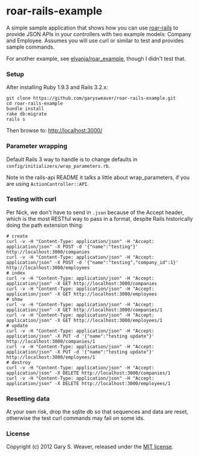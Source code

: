 roar-rails-example
=====

A simple sample application that shows how you can use [roar-rails][roar-rails] to provide JSON APIs in your controllers with two example models: Company and Employee. Assumes you will use curl or similar to test and provides sample commands.

For another example, see [elvanja/roar_example][roar_example], though I didn't test that.

### Setup

After installing Ruby 1.9.3 and Rails 3.2.x:

    git clone https://github.com/garysweaver/roar-rails-example.git
    cd roar-rails-example
    bundle install
    rake db:migrate
    rails s

Then browse to: [http://localhost:3000/][localhost]

### Parameter wrapping

Default Rails 3 way to handle is to change defaults in `config/initializers/wrap_parameters.rb`.

Note in the rails-api README it talks a little about wrap_parameters, if you are using `ActionController::API`.

### Testing with curl

Per Nick, we don't have to send in `.json` because of the Accept header, which is the most RESTful way to pass in a format, despite Rails historically doing the path extension thing:

    # create
    curl -v -H "Content-Type: application/json" -H "Accept: application/json" -X POST -d '{"name":"testing"}' http://localhost:3000/companies
    curl -v -H "Content-Type: application/json" -H "Accept: application/json" -X POST -d '{"name":"testing","company_id":1}' http://localhost:3000/employees
    # index
    curl -v -H "Content-Type: application/json" -H "Accept: application/json" -X GET http://localhost:3000/companies
    curl -v -H "Content-Type: application/json" -H "Accept: application/json" -X GET http://localhost:3000/employees
    # show
    curl -v -H "Content-Type: application/json" -H "Accept: application/json" -X GET http://localhost:3000/companies/1
    curl -v -H "Content-Type: application/json" -H "Accept: application/json" -X GET http://localhost:3000/employees/1
    # update
    curl -v -H "Content-Type: application/json" -H "Accept: application/json" -X PUT -d '{"name":"testing update"}' http://localhost:3000/companies/1
    curl -v -H "Content-Type: application/json" -H "Accept: application/json" -X PUT -d '{"name":"testing update"}' http://localhost:3000/employees/1
    # destroy
    curl -v -H "Content-Type: application/json" -H "Accept: application/json" -X DELETE http://localhost:3000/companies/1
    curl -v -H "Content-Type: application/json" -H "Accept: application/json" -X DELETE http://localhost:3000/employees/1

### Resetting data

At your own risk, drop the sqlite db so that sequences and data are reset, otherwise the test curl commands may fail on some ids.

### License

Copyright (c) 2012 Gary S. Weaver, released under the [MIT license][lic].

[roar-rails]: https://github.com/apotonick/roar-rails
[roar_example]: https://github.com/elvanja/roar_example
[localhost]: http://localhost:3000/
[lic]: http://github.com/garysweaver/roar-rails-example/blob/master/LICENSE
